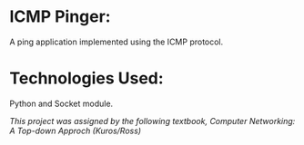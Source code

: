 # ICMP Pinger:
A ping application implemented using the ICMP protocol.

# Technologies Used:
Python and Socket module.

*This project was assigned by the following textbook, Computer Networking: A Top-down Approch (Kuros/Ross)*
